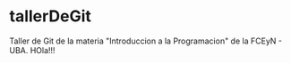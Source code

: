 # tallerDeGit

Taller de Git de la materia "Introduccion a la Programacion" de la FCEyN - UBA.
HOla!!!